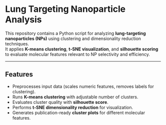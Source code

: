 # Lung Targeting Nanoparticle Analysis

This repository contains a Python script for analyzing **lung-targeting nanoparticles (NPs)** using clustering and dimensionality reduction techniques.  
It applies **K-means clustering**, **t-SNE visualization**, and **silhouette scoring** to evaluate molecular features relevant to NP selectivity and efficiency.

---

## Features
- Preprocesses input data (scales numeric features, removes labels for clustering).
- Runs **K-means clustering** with adjustable number of clusters.
- Evaluates cluster quality with **silhouette score**.
- Performs **t-SNE dimensionality reduction** for visualization.
- Generates publication-ready **cluster plots** for different molecular features.
